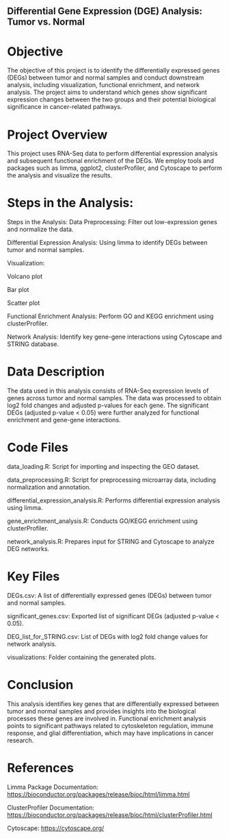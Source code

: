 ## Differential Gene Expression (DGE) Analysis: Tumor vs. Normal
# Objective
The objective of this project is to identify the differentially expressed genes (DEGs) between tumor and normal samples and conduct downstream analysis, including visualization, functional enrichment, and network analysis. The project aims to understand which genes show significant expression changes between the two groups and their potential biological significance in cancer-related pathways.
# Project Overview
This project uses RNA-Seq data to perform differential expression analysis and subsequent functional enrichment of the DEGs. We employ tools and packages such as limma, ggplot2, clusterProfiler, and Cytoscape to perform the analysis and visualize the results.
# Steps in the Analysis:
Steps in the Analysis:
Data Preprocessing: Filter out low-expression genes and normalize the data.

Differential Expression Analysis: Using limma to identify DEGs between tumor and normal samples.

Visualization:

Volcano plot

Bar plot

Scatter plot

Functional Enrichment Analysis: Perform GO and KEGG enrichment using clusterProfiler.

Network Analysis: Identify key gene-gene interactions using Cytoscape and STRING database.
# Data Description
The data used in this analysis consists of RNA-Seq expression levels of genes across tumor and normal samples. The data was processed to obtain log2 fold changes and adjusted p-values for each gene. The significant DEGs (adjusted p-value < 0.05) were further analyzed for functional enrichment and gene-gene interactions.
# Code Files
data_loading.R: Script for importing and inspecting the GEO dataset.

data_preprocessing.R: Script for preprocessing microarray data, including normalization and annotation.

differential_expression_analysis.R: Performs differential expression analysis using limma.

gene_enrichment_analysis.R: Conducts GO/KEGG enrichment using clusterProfiler.

network_analysis.R: Prepares input for STRING and Cytoscape to analyze DEG networks.
# Key Files
DEGs.csv: A list of differentially expressed genes (DEGs) between tumor and normal samples.

significant_genes.csv: Exported list of significant DEGs (adjusted p-value < 0.05).

DEG_list_for_STRING.csv: List of DEGs with log2 fold change values for network analysis.

visualizations: Folder containing the generated plots.
# Conclusion
This analysis identifies key genes that are differentially expressed between tumor and normal samples and provides insights into the biological processes these genes are involved in. Functional enrichment analysis points to significant pathways related to cytoskeleton regulation, immune response, and glial differentiation, which may have implications in cancer research.
# References
Limma Package Documentation: https://bioconductor.org/packages/release/bioc/html/limma.html

ClusterProfiler Documentation: https://bioconductor.org/packages/release/bioc/html/clusterProfiler.html

Cytoscape: https://cytoscape.org/
 
